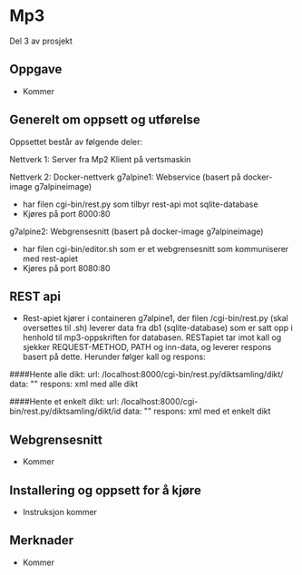 # Mp3
Del 3 av prosjekt

## Oppgave
- Kommer

## Generelt om oppsett og utførelse
Oppsettet består av følgende deler:

Nettverk 1:
Server fra Mp2
Klient på vertsmaskin

Nettverk 2: Docker-nettverk
g7alpine1: Webservice (basert på docker-image g7alpineimage)
- har filen cgi-bin/rest.py som tilbyr rest-api mot sqlite-database
- Kjøres på port 8000:80

g7alpine2: Webgrensesnitt (basert på docker-image g7alpineimage)
- har filen cgi-bin/editor.sh som er et webgrensesnitt som kommuniserer med rest-apiet
- Kjøres på port 8080:80

## REST api
- Rest-apiet kjører i containeren g7alpine1, der filen /cgi-bin/rest.py (skal oversettes til .sh) leverer data fra db1 (sqlite-database) som er satt opp i henhold til mp3-oppskriften for databasen. RESTapiet tar imot kall og sjekker REQUEST-METHOD, PATH og inn-data, og leverer respons basert på dette. Herunder følger kall og respons:

####Hente alle dikt:
url: /localhost:8000/cgi-bin/rest.py/diktsamling/dikt/
data: ""
respons: xml med alle dikt
<diktsamling><dikt><diktID></diktID><dikt></dikt><epostadresse></epostadresse></dikt></diktsamling>

####Hente et enkelt dikt:
url: /localhost:8000/cgi-bin/rest.py/diktsamling/dikt/id
data: ""
respons: xml med et enkelt dikt
<diktsamling><dikt><diktID></diktID><dikt></dikt><epostadresse></epostadresse></dikt></diktsamling>



## Webgrensesnitt
- Kommer

## Installering og oppsett for å kjøre
- Instruksjon kommer

## Merknader
- Kommer